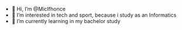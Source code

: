 - 👋 Hi, I’m @MicIfhonce
- 👀 I’m interested in tech and sport, because i study as an Informatics 
- 🌱 I’m currently learning in my bachelor study


<!---
MicIfhonce/MicIfhonce is a ✨ special ✨ repository because its `README.md` (this file) appears on your GitHub profile.
You can click the Preview link to take a look at your changes.
--->
